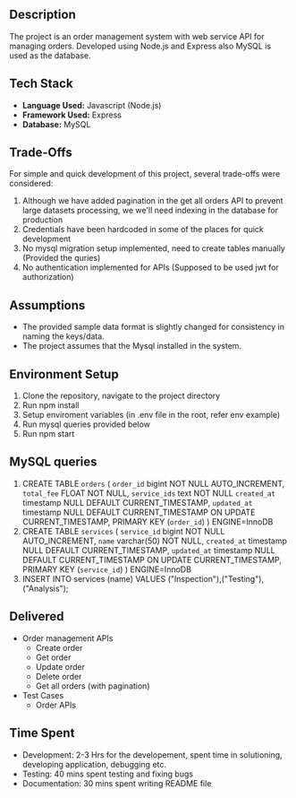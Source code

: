 
## Description

The project is an order management system with web service API for managing orders. Developed using Node.js and Express also MySQL is used as the database.

## Tech Stack

- **Language Used:** Javascript (Node.js)
- **Framework Used:** Express
- **Database:** MySQL

## Trade-Offs

For simple and quick development of this project, several trade-offs were considered:
1. Although we have added pagination in the get all orders API to prevent large datasets processing, we we'll need indexing in the database for production
2. Credentials have been hardcoded in some of the places for quick development
3. No mysql migration setup implemented, need to create tables manually (Provided the quries)
4. No authentication implemented for APIs (Supposed to be used jwt for authorization)

## Assumptions

- The provided sample data format is slightly changed for consistency in naming the keys/data.
- The project assumes that the Mysql installed in the system.

## Environment Setup

1. Clone the repository, navigate to the project directory
2. Run npm install
3. Setup enviroment variables (in .env file in the root, refer env example)
4. Run mysql queries provided below
5. Run npm start

## MySQL queries
1. CREATE TABLE `orders` (
  `order_id` bigint NOT NULL AUTO_INCREMENT,
  `total_fee` FLOAT NOT NULL,
  `service_ids` text NOT NULL
  `created_at` timestamp NULL DEFAULT CURRENT_TIMESTAMP,
  `updated_at` timestamp NULL DEFAULT CURRENT_TIMESTAMP ON UPDATE CURRENT_TIMESTAMP,
  PRIMARY KEY (`order_id`)
) ENGINE=InnoDB
2. CREATE TABLE `services` (
  `service_id` bigint NOT NULL AUTO_INCREMENT,
  `name` varchar(50) NOT NULL,
  `created_at` timestamp NULL DEFAULT CURRENT_TIMESTAMP,
  `updated_at` timestamp NULL DEFAULT CURRENT_TIMESTAMP ON UPDATE CURRENT_TIMESTAMP,
  PRIMARY KEY (`service_id`)
) ENGINE=InnoDB
3. INSERT INTO services (name) VALUES ("Inspection"),("Testing"),("Analysis");

## Delivered
- Order management APIs
  - Create order
  - Get order
  - Update order
  - Delete order
  - Get all orders (with pagination)
- Test Cases
  - Order APIs

## Time Spent
- Development: 2-3 Hrs for the developement, spent time in solutioning, developing application, debugging etc. 
- Testing: 40 mins spent testing and fixing bugs
- Documentation: 30 mins spent writing README file
